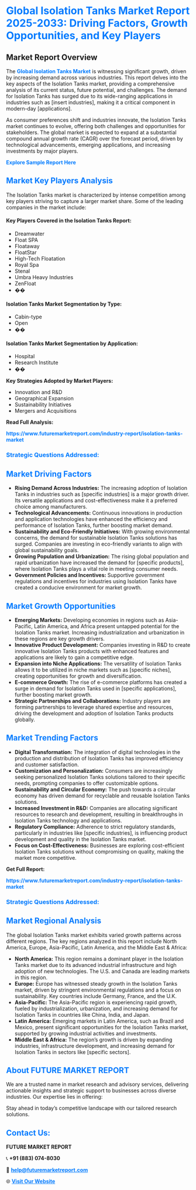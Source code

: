 <h1 style="color: #007BFF;">Global Isolation Tanks Market Report 2025-2033: Driving Factors, Growth Opportunities, and Key Players</h1>

<section id="overview">
<h2>Market Report Overview</h2>
<p>The <a href="https://www.futuremarketreport.com/industry-report/isolation-tanks-market" style="color: #007BFF; text-decoration: none;"><strong>Global Isolation Tanks Market</strong></a> is witnessing significant growth, driven by increasing demand across various industries. This report delves into the key aspects of the Isolation Tanks market, providing a comprehensive analysis of its current status, future potential, and challenges. The demand for Isolation Tanks has surged due to its wide-ranging applications in industries such as [insert industries], making it a critical component in modern-day [applications].</p>
<p>As consumer preferences shift and industries innovate, the Isolation Tanks market continues to evolve, offering both challenges and opportunities for stakeholders. The global market is expected to expand at a substantial compound annual growth rate (CAGR) over the forecast period, driven by technological advancements, emerging applications, and increasing investments by major players.</p>
</section>

<section id="overview">
<p><a href="https://www.futuremarketreport.com/request-sample/reportId=113853" style="color: #007BFF; text-decoration: none;"><strong>Explore Sample Report Here</strong></a></p>
</section>

<section id="key-players">
<h2 style="color: #007BFF;">Market Key Players Analysis</h2>
<p>The Isolation Tanks market is characterized by intense competition among key players striving to capture a larger market share. Some of the leading companies in the market include:</p>
<h4>Key Players Covered in the Isolation Tanks Report:</h4>
<ul><li>Dreamwater</li><li>Float SPA</li><li>Floataway</li><li>FloatStar</li><li>High-Tech Floatation</li><li>Royal Spa</li><li>Stenal</li><li>Umbra Heavy Industries</li><li>ZenFloat</li><li>��</li></ul>
<h4>Isolation Tanks Market Segmentation by Type:</h4>
<ul><li>Cabin-type</li><li>Open</li><li>��</li></ul>

<h4>Isolation Tanks Market Segmentation by Application:</h4>
<ul><li>Hospital</li><li>Research Institute</li><li>��</li></ul>
<p><strong>Key Strategies Adopted by Market Players:</strong></p>
<ul>
<li>Innovation and R&D</li>
<li>Geographical Expansion</li>
<li>Sustainability Initiatives</li>
<li>Mergers and Acquisitions</li>
</ul>
</section>

<section>
<p><strong>Read Full Analysis: </strong></p><a href="https://www.futuremarketreport.com/industry-report/isolation-tanks-market" style="color: #007BFF; text-decoration: none;"><strong>https://www.futuremarketreport.com/industry-report/isolation-tanks-market</strong></a>
<h3 style="color: #007BFF;">Strategic Questions Addressed:</h3>
</section>

<section id="driving-factors">
<h2 style="color: #007BFF;">Market Driving Factors</h2>
<ul>
<li><strong>Rising Demand Across Industries:</strong> The increasing adoption of Isolation Tanks in industries such as [specific industries] is a major growth driver. Its versatile applications and cost-effectiveness make it a preferred choice among manufacturers.</li>
<li><strong>Technological Advancements:</strong> Continuous innovations in production and application technologies have enhanced the efficiency and performance of Isolation Tanks, further boosting market demand.</li>
<li><strong>Sustainability and Eco-Friendly Initiatives:</strong> With growing environmental concerns, the demand for sustainable Isolation Tanks solutions has surged. Companies are investing in eco-friendly variants to align with global sustainability goals.</li>
<li><strong>Growing Population and Urbanization:</strong> The rising global population and rapid urbanization have increased the demand for [specific products], where Isolation Tanks plays a vital role in meeting consumer needs.</li>
<li><strong>Government Policies and Incentives:</strong> Supportive government regulations and incentives for industries using Isolation Tanks have created a conducive environment for market growth.</li>
</ul>
</section>

<section id="growth-opportunities">
<h2 style="color: #007BFF;">Market Growth Opportunities</h2>
<ul>
<li><strong>Emerging Markets:</strong> Developing economies in regions such as Asia-Pacific, Latin America, and Africa present untapped potential for the Isolation Tanks market. Increasing industrialization and urbanization in these regions are key growth drivers.</li>
<li><strong>Innovative Product Development:</strong> Companies investing in R&D to create innovative Isolation Tanks products with enhanced features and applications are likely to gain a competitive edge.</li>
<li><strong>Expansion into Niche Applications:</strong> The versatility of Isolation Tanks allows it to be utilized in niche markets such as [specific niches], creating opportunities for growth and diversification.</li>
<li><strong>E-commerce Growth:</strong> The rise of e-commerce platforms has created a surge in demand for Isolation Tanks used in [specific applications], further boosting market growth.</li>
<li><strong>Strategic Partnerships and Collaborations:</strong> Industry players are forming partnerships to leverage shared expertise and resources, driving the development and adoption of Isolation Tanks products globally.</li>
</ul>
</section>

<section id="trending-factors">
<h2 style="color: #007BFF;">Market Trending Factors</h2>
<ul>
<li><strong>Digital Transformation:</strong> The integration of digital technologies in the production and distribution of Isolation Tanks has improved efficiency and customer satisfaction.</li>
<li><strong>Customization and Personalization:</strong> Consumers are increasingly seeking personalized Isolation Tanks solutions tailored to their specific needs, prompting companies to offer customizable options.</li>
<li><strong>Sustainability and Circular Economy:</strong> The push towards a circular economy has driven demand for recyclable and reusable Isolation Tanks solutions.</li>
<li><strong>Increased Investment in R&D:</strong> Companies are allocating significant resources to research and development, resulting in breakthroughs in Isolation Tanks technology and applications.</li>
<li><strong>Regulatory Compliance:</strong> Adherence to strict regulatory standards, particularly in industries like [specific industries], is influencing product development and quality in the Isolation Tanks market.</li>
<li><strong>Focus on Cost-Effectiveness:</strong> Businesses are exploring cost-efficient Isolation Tanks solutions without compromising on quality, making the market more competitive.</li>
</ul>
</section>

<section>
<p><strong>Get Full Report: </strong></p><a href="https://www.futuremarketreport.com/industry-report/isolation-tanks-market" style="color: #007BFF; text-decoration: none;"><strong>https://www.futuremarketreport.com/industry-report/isolation-tanks-market</strong></a>
<h3 style="color: #007BFF;">Strategic Questions Addressed:</h3>
</section>


<section id="regional-analysis">
<h2 style="color: #007BFF;">Market Regional Analysis</h2>
<p>The global Isolation Tanks market exhibits varied growth patterns across different regions. The key regions analyzed in this report include North America, Europe, Asia-Pacific, Latin America, and the Middle East & Africa:</p>
<ul>
<li><strong>North America:</strong> This region remains a dominant player in the Isolation Tanks market due to its advanced industrial infrastructure and high adoption of new technologies. The U.S. and Canada are leading markets in this region.</li>
<li><strong>Europe:</strong> Europe has witnessed steady growth in the Isolation Tanks market, driven by stringent environmental regulations and a focus on sustainability. Key countries include Germany, France, and the U.K.</li>
<li><strong>Asia-Pacific:</strong> The Asia-Pacific region is experiencing rapid growth, fueled by industrialization, urbanization, and increasing demand for Isolation Tanks in countries like China, India, and Japan.</li>
<li><strong>Latin America:</strong> Emerging markets in Latin America, such as Brazil and Mexico, present significant opportunities for the Isolation Tanks market, supported by growing industrial activities and investments.</li>
<li><strong>Middle East & Africa:</strong> The region’s growth is driven by expanding industries, infrastructure development, and increasing demand for Isolation Tanks in sectors like [specific sectors].</li>
</ul>
</section>

<footer>
<h2 style="color: #007BFF;">About FUTURE MARKET REPORT</h2>
<p>We are a trusted name in market research and advisory services, delivering actionable insights and strategic support to businesses across diverse industries. Our expertise lies in offering:</p>

<p>Stay ahead in today’s competitive landscape with our tailored research solutions.</p>

<h2 style="color: #007BFF;">Contact Us:</h2>
<p><strong>FUTURE MARKET REPORT</strong></p>
<p>📞 <strong>+91 (883) 074-8030</strong></p>
<p>📧 <strong><a href="mailto:help@futuremarketreport.com" style="color: #007BFF;">help@futuremarketreport.com</a></strong></p>
<p>🌐 <strong><a href="https://www.futuremarketreport.com/" style="color: #007BFF;">Visit Our Website</a></strong></p>
</footer>